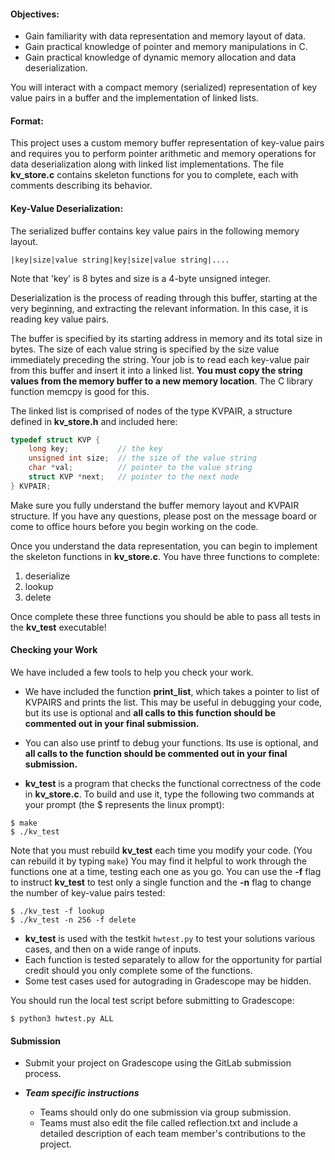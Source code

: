 #### Objectives:
- Gain familiarity with data representation and memory layout of data.
- Gain practical knowledge of pointer and memory manipulations in C.
- Gain practical knowledge of dynamic memory allocation and data deserialization.

You will interact with a compact memory (serialized) representation of key value pairs in a buffer and the implementation of linked lists.

#### Format:
This project uses a custom memory buffer representation of key-value pairs and requires you to
perform pointer arithmetic and memory operations for data deserialization along with linked list implementations. The file **kv_store.c** contains skeleton functions for you to complete, each with comments describing its behavior. 

#### Key-Value Deserialization:

The serialized buffer contains key value pairs in the following memory layout.

```
|key|size|value string|key|size|value string|....
```
Note that 'key' is 8 bytes and size is a 4-byte unsigned integer.

Deserialization is the process of reading through this buffer, starting at the very beginning,
and extracting the relevant information. In this case, it is reading key value pairs.

The buffer is specified by its starting address in memory and its total size in bytes. The size
of each value string is specified by the size value immediately preceding the string.  Your job
is to read each key-value pair from this buffer and insert it into a linked list. **You must copy the string values from the memory buffer to a new memory location**. The C library function memcpy is good for this.

The linked list is comprised of nodes of the type KVPAIR, a structure defined in **kv_store.h** and included here:
```C++
typedef struct KVP {
    long key;           // the key 
    unsigned int size;  // the size of the value string
    char *val;          // pointer to the value string
    struct KVP *next;   // pointer to the next node
} KVPAIR;
```

Make sure you fully understand the buffer memory layout and KVPAIR structure. If you have any questions, please post on the message board or come to office hours before you begin working on the code.

Once you understand the data representation, you can begin to implement the skeleton functions in **kv_store.c**. You have three functions to complete: 
1. deserialize
2. lookup
3. delete

Once complete these three functions you should be able to pass all tests in the **kv_test** executable! 

#### Checking your Work
We have included a few tools to help you check your work.

- We have included the function **print_list**, which takes a pointer to list of KVPAIRS and prints the list. This may be useful in debugging your code, but its use is optional and **all calls to this function should be commented out in your final submission.**

- You can also use printf to debug your functions. Its use is optional, and **all calls to the function should be commented out in your final submission.**

- **kv_test** is a program that checks the functional correctness of the code in **kv_store.c**. To build and use it, type the following two commands at your prompt (the $ represents the linux prompt):
```
$ make
$ ./kv_test
```
Note that you must rebuild **kv_test** each time you modify your code. (You can rebuild it by typing `make`) You may find it helpful to work through the functions one at a time, testing each one as you go. You can use the **-f** flag to instruct **kv_test** to test only a single function and the **-n** flag to change the number of key-value pairs tested:
```
$ ./kv_test -f lookup
$ ./kv_test -n 256 -f delete
```
- **kv_test** is used with the testkit `hwtest.py` to test your solutions various cases, and then on a wide range of inputs.
- Each function is tested separately to allow for the opportunity for partial credit should you only complete some of the functions.
- Some test cases used for autograding in Gradescope may be hidden.

You should run the local test script before submitting to Gradescope:

```
$ python3 hwtest.py ALL
```
#### Submission

- Submit your project on Gradescope using the GitLab submission process.

- ***Team specific instructions*** 
  - Teams should only do one submission via group submission.
  - Teams must also edit the file called reflection.txt and include a detailed description of each team member's contributions to the project.
  